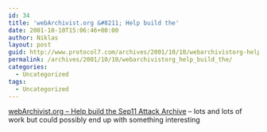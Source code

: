 ```yaml
---
id: 34
title: 'webArchivist.org &#8211; Help build the'
date: 2001-10-10T15:06:46+00:00
author: Niklas
layout: post
guid: http://www.protocol7.com/archives/2001/10/10/webarchivistorg-help-build-the/
permalink: /archives/2001/10/10/webarchivistorg_help_build_the/
categories:
  - Uncategorized
tags:
  - Uncategorized
---
```

<div class='microid-2b4920f44a4fe8ea175d9f07feb4eda10dbcaca7'>
  <p>
    <a href="http://www.webarchivist.org/">webArchivist.org &#8211; Help build the Sep11 Attack Archive</a> &#8211; lots and lots of work but could possibly end up with something interesting
  </p>
</div>